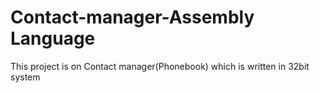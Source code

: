 # Contact-manager-Assembly Language
This project is on Contact manager(Phonebook) which is written in 32bit system
